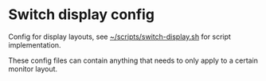 Switch display config
====================

Config for display layouts, see [~/scripts/switch-display.sh](../../../scripts/switch-display.sh) for script
implementation. 

These config files can contain anything that needs to only apply to a certain
monitor layout.
